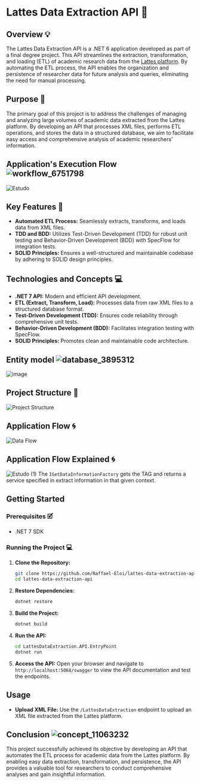 # Lattes Data Extraction API 🚀

## Overview 💡
The Lattes Data Extraction API is a .NET 6 application developed as part of a final degree project. This API streamlines the extraction, transformation, and loading (ETL) of academic research data from the [Lattes platform](https://lattes.cnpq.br/). By automating the ETL process, the API enables the organization and persistence of researcher data for future analysis and queries, eliminating the need for manual processing.

## Purpose 🎯
The primary goal of this project is to address the challenges of managing and analyzing large volumes of academic data extracted from the Lattes platform. By developing an API that processes XML files, performs ETL operations, and stores the data in a structured database, we aim to facilitate easy access and comprehensive analysis of academic researchers' information.

## Application's Execution Flow ![workflow_6751798](https://github.com/Raffael-Eloi/lattes-data-extraction-api/assets/51720161/032a356b-e39a-433c-80a1-707f27734975)
![Estudo](https://github.com/Raffael-Eloi/lattes-data-extraction-api/assets/51720161/cb80d108-a13f-4a5a-8c62-6b033b4db473)

## Key Features 🔑
- **Automated ETL Process:** Seamlessly extracts, transforms, and loads data from XML files.
- **TDD and BDD:** Utilizes Test-Driven Development (TDD) for robust unit testing and Behavior-Driven Development (BDD) with SpecFlow for integration tests.
- **SOLID Principles:** Ensures a well-structured and maintainable codebase by adhering to SOLID design principles.

## Technologies and Concepts 💻
- **.NET 7 API:** Modern and efficient API development.
- **ETL (Extract, Transform, Load):** Processes data from raw XML files to a structured database format.
- **Test-Driven Development (TDD):** Ensures code reliability through comprehensive unit tests.
- **Behavior-Driven Development (BDD):** Facilitates integration testing with SpecFlow.
- **SOLID Principles:** Promotes clean and maintainable code architecture.

## Entity model ![database_3895312](https://github.com/Raffael-Eloi/lattes-data-extraction-api/assets/51720161/ee38aefc-cc4a-41fc-b7c8-12e05178ebe9)
![image](https://github.com/Raffael-Eloi/lattes-data-extraction-api/assets/51720161/b79f007d-8e1a-4bd2-b68a-7aa8d1ee8179)

## Project Structure 📁

![Project Structure](https://github.com/Raffael-Eloi/lattes-data-extraction-api/assets/51720161/a118e19e-8a5c-417b-ae84-3286e9f3b735)

## Application Flow 🌀

![Data Flow](https://github.com/Raffael-Eloi/lattes-data-extraction-api/assets/51720161/d44d92b1-ed49-4471-af17-811759704ed9)

## Application Flow Explained 🌀
![Estudo (1)](https://github.com/Raffael-Eloi/lattes-data-extraction-api/assets/51720161/69a5c6e2-e284-4dcf-bee4-8db841c7d644)
The `IGetDataInformationFactory` gets the TAG and returns a service specified in extract information in that given context.

## Getting Started

### Prerequisites 🗹
- .NET 7 SDK

### Running the Project 💻
1. **Clone the Repository:**
   ```sh
   git clone https://github.com/Raffael-Eloi/lattes-data-extraction-api.git
   cd lattes-data-extraction-api
   ```

2. **Restore Dependencies:**
   ```sh
   dotnet restore
   ```

3. **Build the Project:**
   ```sh
   dotnet build
   ```

4. **Run the API:**
   ```sh
   cd LattesDataExtraction.API.EntryPoint
   dotnet run
   ```

5. **Access the API:**
   Open your browser and navigate to `http://localhost:5068/swagger` to view the API documentation and test the endpoints.

## Usage
- **Upload XML File:**
  Use the `/LattesDataExtraction` endpoint to upload an XML file extracted from the Lattes platform.

## Conclusion ![concept_11063232](https://github.com/Raffael-Eloi/lattes-data-extraction-api/assets/51720161/d6bcedd1-9eba-4d3d-bdac-4b81b94a9b1c)
This project successfully achieved its objective by developing an API that automates the ETL process for academic data from the Lattes platform. By enabling easy data extraction, transformation, and persistence, the API provides a valuable tool for researchers to conduct comprehensive analyses and gain insightful information.
